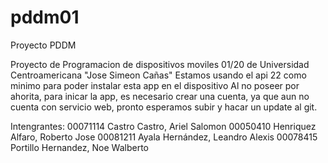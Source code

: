 # pddm01
Proyecto PDDM

Proyecto de Programacion de dispositivos moviles 01/20 de Universidad Centroamericana "Jose Simeon Cañas"
Estamos usando el api 22 como minimo para poder instalar esta app en el dispositivo
Al no poseer por ahorita, para inicar la app, es necesario crear una cuenta, ya que aun no cuenta con servicio web, pronto esperamos subir y hacar un update al git.

Intengrantes: 
00071114  Castro Castro, Ariel Salomon
00050410  Henriquez Alfaro, Roberto Jose
00081211  Ayala Hernández, Leandro Alexis
00078415  Portillo Hernandez, Noe Walberto 
